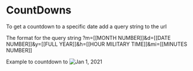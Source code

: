 # CountDowns
To get a countdown to a specific date add a query string to the url

The format for the query string ?m=[[MONTH NUMBER]]&d=[[DATE NUMBER]]&y=[[FULL YEAR]]&h=[[HOUR MILITARY TIME]]&mi=[[MINUTES NUMBER]]

Example to countdown to ![Jan 1, 2021](https://interdevgis.github.io/CountDowns/?m=1&d=1&h=0&m=8&mi=00&y=2021)
